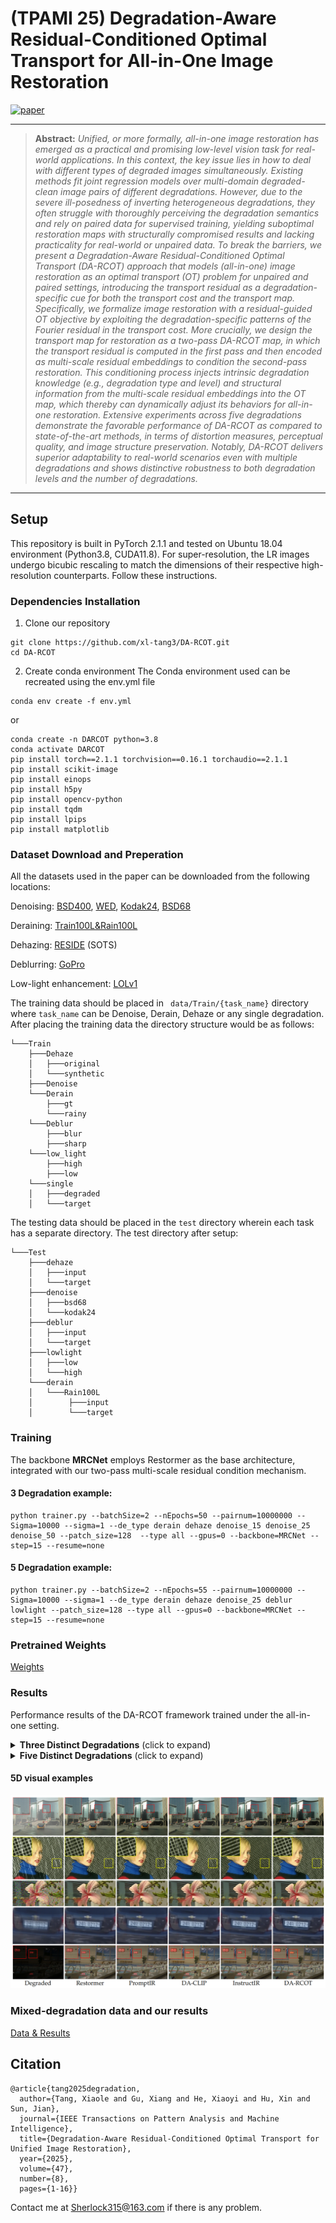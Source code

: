 # (TPAMI 25) Degradation-Aware Residual-Conditioned Optimal Transport for All-in-One Image Restoration
[![paper](https://img.shields.io/badge/arXiv-Paper-<COLOR>.svg)](https://arxiv.org/pdf/2411.01656)

<hr />

> **Abstract:** *Unified, or more formally, all-in-one image restoration has emerged as a practical and promising low-level vision task for real-world applications. In this context, the key issue lies in how to deal with different types of degraded images simultaneously. Existing methods fit joint regression models over multi-domain degraded-clean image pairs of different degradations. However, due to the severe ill-posedness of inverting heterogeneous degradations, they often struggle with thoroughly perceiving the degradation semantics and rely on paired data for supervised training, yielding suboptimal restoration maps with structurally compromised results and lacking practicality for real-world or unpaired data. To break the barriers, we present a Degradation-Aware Residual-Conditioned Optimal Transport (DA-RCOT) approach that models (all-in-one) image restoration as an optimal transport (OT) problem for unpaired and paired settings, introducing the transport residual as a degradation-specific cue for both the transport cost and the transport map. Specifically, we formalize image restoration with a residual-guided OT objective by exploiting the degradation-specific patterns of the Fourier residual in the transport cost. More crucially, we design the transport map for restoration as a two-pass DA-RCOT map, in which the transport residual is computed in the first pass and then encoded as multi-scale residual embeddings to condition the second-pass restoration. This conditioning process injects intrinsic degradation knowledge (e.g., degradation type and level) and structural information from the multi-scale residual embeddings into the OT map, which thereby can dynamically adjust its behaviors for all-in-one restoration. Extensive experiments across five degradations demonstrate the favorable performance of DA-RCOT as compared to state-of-the-art methods, in terms of distortion measures, perceptual quality, and image structure preservation. Notably, DA-RCOT delivers superior adaptability to real-world scenarios even with multiple degradations and shows distinctive robustness to both degradation levels and the number of degradations.* 
<hr />

##  Setup
This repository is built in PyTorch 2.1.1 and tested on Ubuntu 18.04 environment (Python3.8, CUDA11.8). For super-resolution, the LR images undergo bicubic rescaling to match the dimensions of their respective high-resolution counterparts.
Follow these instructions.
###  Dependencies Installation


1. Clone our repository
```
git clone https://github.com/xl-tang3/DA-RCOT.git
cd DA-RCOT
```

2. Create conda environment
The Conda environment used can be recreated using the env.yml file
```
conda env create -f env.yml
```

or


```
conda create -n DARCOT python=3.8
conda activate DARCOT
pip install torch==2.1.1 torchvision==0.16.1 torchaudio==2.1.1
pip install scikit-image
pip install einops
pip install h5py
pip install opencv-python
pip install tqdm
pip install lpips
pip install matplotlib
```

###  Dataset Download and Preperation

All the datasets used in the paper can be downloaded from the following locations:

Denoising: [BSD400](https://drive.google.com/file/d/1idKFDkAHJGAFDn1OyXZxsTbOSBx9GS8N/view?usp=sharing), [WED](https://drive.google.com/file/d/19_mCE_GXfmE5yYsm-HEzuZQqmwMjPpJr/view?usp=sharing), [Kodak24]([https://drive.google.com/drive/folders/1B3DJGQKB6eNdwuQIhdskA64qUuVKLZ9u](https://www.kaggle.com/datasets/drxinchengzhu/kodak24/data)), [BSD68](https://github.com/cszn/DnCNN/tree/master/testsets)  

Deraining: [Train100L&Rain100L](https://drive.google.com/drive/folders/1-_Tw-LHJF4vh8fpogKgZx1EQ9MhsJI_f?usp=sharing)

Dehazing: [RESIDE](https://sites.google.com/view/reside-dehaze-datasets/reside-v0) (SOTS)

Deblurring: [GoPro](https://seungjunnah.github.io/Datasets/gopro.html) 

Low-light enhancement: [LOLv1](https://github.com/caiyuanhao1998/Retinexformer) 

The training data should be placed in ``` data/Train/{task_name}``` directory where ```task_name``` can be Denoise, Derain, Dehaze or any single degradation.
After placing the training data the directory structure would be as follows:
```
└───Train
    ├───Dehaze
    │   ├───original
    │   └───synthetic
    ├───Denoise
    └───Derain
        ├───gt
        └───rainy
    └───Deblur
        ├───blur
        ├───sharp
    └───low_light
        ├───high
        ├───low
    └───single
    │   ├───degraded
    │   └───target
```

The testing data should be placed in the ```test``` directory wherein each task has a separate directory. The test directory after setup:

```
└───Test
    ├───dehaze
    │   ├───input
    │   └───target
    ├───denoise
    │   ├───bsd68
    │   └───kodak24
    ├───deblur
    │   ├───input
    │   └───target
    ├───lowlight
    │   ├───low
    │   └───high
    └───derain
    │   └───Rain100L
    │        ├───input
    │        └───target
```
### Training 
The backbone **MRCNet** employs Restormer as the base architecture, integrated with our two-pass multi-scale residual condition mechanism.

#### 3 Degradation example:

```
python trainer.py --batchSize=2 --nEpochs=50 --pairnum=10000000 --Sigma=10000 --sigma=1 --de_type derain dehaze denoise_15 denoise_25 denoise_50 --patch_size=128  --type all --gpus=0 --backbone=MRCNet --step=15 --resume=none
```

#### 5 Degradation example:

```
python trainer.py --batchSize=2 --nEpochs=55 --pairnum=10000000 --Sigma=10000 --sigma=1 --de_type derain dehaze denoise_25 deblur lowlight --patch_size=128 --type all --gpus=0 --backbone=MRCNet --step=15 --resume=none
```

#### 



###  Pretrained Weights
[Weights](https://drive.google.com/drive/folders/1upmN7JeXQjufH2dJhBoHMzUFlSTCrv2m?usp=sharing)

### Results
Performance results of the DA-RCOT framework trained under the all-in-one setting.

<details>
<summary><strong>Three Distinct Degradations</strong> (click to expand) </summary>

<img src = "figs/darcot3D.png"> 
</details>
<details>
<summary><strong>Five Distinct Degradations</strong> (click to expand) </summary>

<img src = "figs/darcot5D.png"> 
</details><be>

#### 5D visual examples
<img src = "figs/5Dvisual.png"> 

### Mixed-degradation data and our results
[Data & Results ](https://drive.google.com/drive/folders/1HmOj5-XNO5XJo21k5PDCKY4sBeYtH084?usp=sharing)

## Citation
```
@article{tang2025degradation,
  author={Tang, Xiaole and Gu, Xiang and He, Xiaoyi and Hu, Xin and Sun, Jian},
  journal={IEEE Transactions on Pattern Analysis and Machine Intelligence}, 
  title={Degradation-Aware Residual-Conditioned Optimal Transport for Unified Image Restoration}, 
  year={2025},
  volume={47},
  number={8},
  pages={1-16}}

```

Contact me at Sherlock315@163.com if there is any problem.


